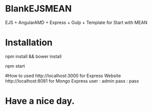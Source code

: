 # BlankEJSMEAN
EJS + AngularAMD + Express + Gulp + Template for Start with MEAN

# Installation
npm install && bower install

npm start


#How to used
http://localhost:3000 for Express Website
http://localhost:8081 for Mongo Express 
user : admin
pass : pass


# Have a nice day.
